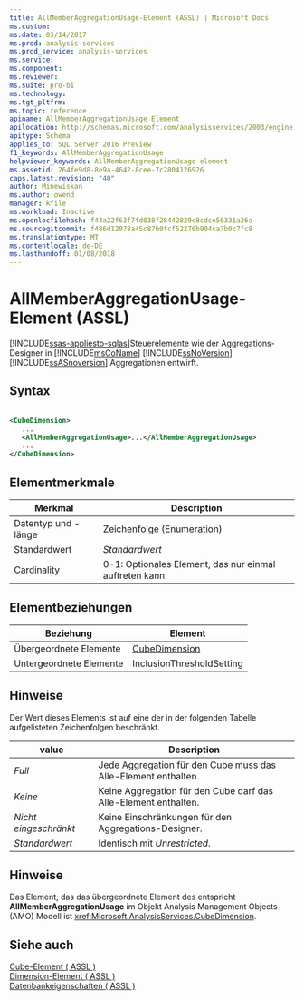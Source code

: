 ```yaml
---
title: AllMemberAggregationUsage-Element (ASSL) | Microsoft Docs
ms.custom: 
ms.date: 03/14/2017
ms.prod: analysis-services
ms.prod_service: analysis-services
ms.service: 
ms.component: 
ms.reviewer: 
ms.suite: pro-bi
ms.technology: 
ms.tgt_pltfrm: 
ms.topic: reference
apiname: AllMemberAggregationUsage Element
apilocation: http://schemas.microsoft.com/analysisservices/2003/engine
apitype: Schema
applies_to: SQL Server 2016 Preview
f1_keywords: AllMemberAggregationUsage
helpviewer_keywords: AllMemberAggregationUsage element
ms.assetid: 264fe9d8-8e9a-4642-8cee-7c2804126926
caps.latest.revision: "40"
author: Minewiskan
ms.author: owend
manager: kfile
ms.workload: Inactive
ms.openlocfilehash: f44a22f63f7fd038f28442829e8cdce50331a26a
ms.sourcegitcommit: f486d12078a45c87b0fcf52270b904ca7b0c7fc8
ms.translationtype: MT
ms.contentlocale: de-DE
ms.lasthandoff: 01/08/2018
---
```

# <a name="allmemberaggregationusage-element-assl"></a>AllMemberAggregationUsage-Element (ASSL)
[!INCLUDE[ssas-appliesto-sqlas](../../../includes/ssas-appliesto-sqlas.md)]Steuerelemente wie der Aggregations-Designer in [!INCLUDE[msCoName](../../../includes/msconame-md.md)] [!INCLUDE[ssNoVersion](../../../includes/ssnoversion-md.md)] [!INCLUDE[ssASnoversion](../../../includes/ssasnoversion-md.md)] Aggregationen entwirft.  
  
## <a name="syntax"></a>Syntax  
  
```xml  
  
<CubeDimension>  
   ...  
   <AllMemberAggregationUsage>...</AllMemberAggregationUsage>  
   ...  
</CubeDimension>  
```  
  
## <a name="element-characteristics"></a>Elementmerkmale  
  
|Merkmal|Description|  
|--------------------|-----------------|  
|Datentyp und -länge|Zeichenfolge (Enumeration)|  
|Standardwert|*Standardwert*|  
|Cardinality|0-1: Optionales Element, das nur einmal auftreten kann.|  
  
## <a name="element-relationships"></a>Elementbeziehungen  
  
|Beziehung|Element|  
|------------------|-------------|  
|Übergeordnete Elemente|[CubeDimension](../../../analysis-services/scripting/data-type/cubedimension-data-type-assl.md)|  
|Untergeordnete Elemente|InclusionThresholdSetting|  
  
## <a name="remarks"></a>Hinweise  
 Der Wert dieses Elements ist auf eine der in der folgenden Tabelle aufgelisteten Zeichenfolgen beschränkt.  
  
|value|Description|  
|-----------|-----------------|  
|*Full*|Jede Aggregation für den Cube muss das Alle-Element enthalten.|  
|*Keine*|Keine Aggregation für den Cube darf das Alle-Element enthalten.|  
|*Nicht eingeschränkt*|Keine Einschränkungen für den Aggregations-Designer.|  
|*Standardwert*|Identisch mit *Unrestricted*.|  
  
## <a name="remarks"></a>Hinweise  
 Das Element, das das übergeordnete Element des entspricht **AllMemberAggregationUsage** im Objekt Analysis Management Objects (AMO) Modell ist <xref:Microsoft.AnalysisServices.CubeDimension>.  
  
## <a name="see-also"></a>Siehe auch  
 [Cube-Element &#40; ASSL &#41;](../../../analysis-services/scripting/objects/cube-element-assl.md)   
 [Dimension-Element &#40; ASSL &#41;](../../../analysis-services/scripting/objects/dimension-element-assl.md)   
 [Datenbankeigenschaften &#40; ASSL &#41;](../../../analysis-services/scripting/properties/properties-assl.md)  
  
  
